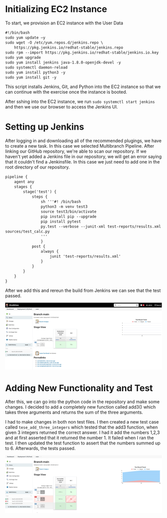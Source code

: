 # Initializing EC2 Instance

To start, we provision an EC2 instance with the User Data
```
#!/bin/bash
sudo yum update –y
sudo wget -O /etc/yum.repos.d/jenkins.repo \
    https://pkg.jenkins.io/redhat-stable/jenkins.repo
sudo rpm --import https://pkg.jenkins.io/redhat-stable/jenkins.io.key
sudo yum upgrade
sudo yum install jenkins java-1.8.0-openjdk-devel -y
sudo systemctl daemon-reload
sudo yum install python3 -y
sudo yum install git -y
```
This script installs Jenkins, Git, and Python into the EC2 instance so that we can continue with
the exercise once the instance is booted.


After sshing into the EC2 instance, we run `sudo systemctl start jenkins` and then we use our browser to access the Jenkins UI.


# Setting up Jenkins

After logging in and downloading all of the recommended plugings, we have to create a new task.
In this case we selected Multibranch Pipeline. After linking our GitHub repository, we're able to
scan our repository. If we haven't yet added a Jenkins file in our repository, we will get an error
saying that it couldn't find a Jenkinsfile. In this case we just need to add one in the root directory
of our repository.

```
pipeline { 
    agent any 
    stages {
        stage('test') { 
            steps { 
                sh '''#! /bin/bash
                python3 -m venv test3
                source test3/bin/activate
                pip install pip --upgrade
                pip install pytest
                py.test --verbose --junit-xml test-reports/results.xml sources/test_calc.py
                '''
                }
            post {
                always {
                    junit 'test-reports/results.xml'
                }
            }
        }
    }
}
```


After we add this and rereun the build from Jenkins we can see that the test passed.

![](./screenshots/screenshot1.png)


# Adding New Functionality and Test

After this, we can go into the python code in the repository and make some changes. I decided to
add a completely new function called add3() which takes three arguments and returns the sum of
the three arguments.

I had to make changes in both non test files. I then created a new test case called `tese_add_three_integers` which tested that the add3 function, when given 3 integers returned
the correct answer. I had it add the numbers 1,2,3 and at first asserted that it returned the number 1. It failed when I ran the test. I then updated the test function to assert that the numbers summed
up to 6. Afterwards, the tests passed.

![](./screenshots/screenshot2.png)
